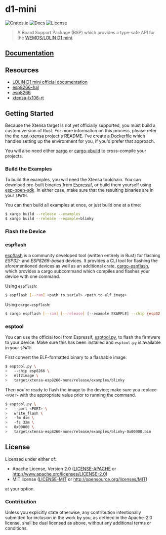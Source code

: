 # d1-mini

[![Crates.io](https://img.shields.io/crates/v/d1-mini.svg)](https://crates.io/crates/d1-mini)
[![Docs](https://docs.rs/d1-mini/badge.svg)](https://docs.rs/d1-mini/)
[![License](https://img.shields.io/badge/License-MIT%20OR%20Apache--2.0-blue)](LICENSE)

> A Board Support Package (BSP) which provides a type-safe API for the [WEMOS/LOLIN D1 mini](https://docs.wemos.cc/en/latest/d1/d1_mini.html).

## [Documentation]

[Documentation]: https://docs.rs/d1-mini/

## Resources

* [LOLIN D1 mini official documentation](https://docs.wemos.cc/en/latest/d1/d1_mini.html)
* [esp8266-hal](https://github.com/esp-rs/esp8266-hal)
* [esp8266](https://github.com/esp-rs/esp8266)
* [xtensa-lx106-rt](https://github.com/icewind1991/xtensa-lx106-rt)

## Getting Started

Because the Xtensa target is not yet officially supported, you must build a custom version of Rust. For more information on this process, please refer the the [rust-xtensa] project's README. I've create a [Dockerfile] which handles setting up the environment for you, if you'd prefer that approach.

You will also need either [xargo] or [cargo-xbuild] to cross-compile your projects.

[rust-xtensa]: https://github.com/MabezDev/rust-xtensa
[Dockerfile]: https://github.com/jessebraham/docker-rust-esp
[xargo]: https://github.com/japaric/xargo
[cargo-xbuild]: https://github.com/rust-osdev/cargo-xbuild

### Build the Examples

To build the examples, you will need the Xtensa toolchain. You can download pre-built binaries from [Espressif][espressifdl], or build them yourself using [esp-open-sdk][espopensdk]. In either case, make sure that the resulting binaries are in your `$PATH`.

You can then build all examples at once, or just build one at a time:

```bash
$ xargo build --release --examples
$ xargo build --release --example=blinky
```

[espressifdl]: https://docs.espressif.com/projects/esp8266-rtos-sdk/en/latest/get-started/index.html#setup-toolchain
[espopensdk]: https://github.com/pfalcon/esp-open-sdk

### Flash the Device

### espflash

[espflash] is a community developed tool (written entirely in Rust) for flashing _ESP32-_ and _ESP8266-based_ devices. It provides a CLI tool for flashing the aforementioned devices as well as an additional crate, [cargo-espflash], which provides a cargo subcommand which compiles and flashes your device with one command.

Using `espflash`:

```bash
$ espflash [--ram] <path to serial> <path to elf image>
```

Using `cargo-espflash`:

```bash
$ cargo espflash [--ram] [--release] [--example EXAMPLE] --chip {esp32,esp8266} <serial>
```

[espflash]: https://github.com/icewind1991/espflash
[cargo-espflash]: https://github.com/icewind1991/espflash/tree/master/cargo-espflash

### esptool

You can use the official tool from Espressif, [esptool.py], to flash the firmware to your device. Make sure this has been installed and `esptool.py` is available in your `$PATH`.

First convert the ELF-formatted binary to a flashable image:

```bash
$ esptool.py \
>   --chip esp8266 \
>   elf2image \
>   target/xtensa-esp8266-none/release/examples/blinky
```

Then you're ready to flash the image to the device; make sure you replace `<PORT>` with the appropriate value prior to running the command.

```bash
$ esptool.py \
>   --port <PORT> \
>   write_flash \
>   -fm dio \
>   -fs 32m \
>   0x00000 \
>   target/xtensa-esp8266-none/release/examples/blinky-0x00000.bin
```

[esptool.py]: https://github.com/espressif/esptool

## License

Licensed under either of:

* Apache License, Version 2.0 ([LICENSE-APACHE](LICENSE-APACHE) or http://www.apache.org/licenses/LICENSE-2.0)
* MIT license ([LICENSE-MIT](LICENSE-MIT) or http://opensource.org/licenses/MIT)

at your option.

### Contribution

Unless you explicitly state otherwise, any contribution intentionally submitted for inclusion in
the work by you, as defined in the Apache-2.0 license, shall be dual licensed as above, without
any additional terms or conditions.
